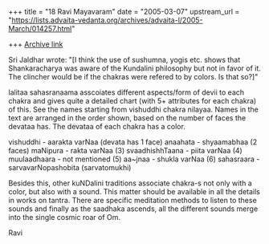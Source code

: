 +++
title = "18 Ravi Mayavaram"
date = "2005-03-07"
upstream_url = "https://lists.advaita-vedanta.org/archives/advaita-l/2005-March/014257.html"

+++
[Archive link](https://lists.advaita-vedanta.org/archives/advaita-l/2005-March/014257.html)

Sri Jaldhar wrote:
"[I think the use of sushumna, yogis etc. shows that Shankaracharya was
aware of the Kundalini philosophy but not in favor of it.  The clincher
would be if the chakras were refered to by colors.  Is that so?]"

lalitaa sahasranaama asscoiates different aspects/form of devii to each 
chakra and gives quite a detailed chart (with 5+ attributes for each 
chakra) of this. See the names starting from vishuddhi chakra nilayaa. 
Names in the text are arranged in the order shown, based on the number 
of faces the devataa has.  The devataa of each chakra has a color.

vishuddhi       - aarakta varNaa  (devata has 1 face)
anaahata        - shyaamabhaa (2 faces)
maNipura        - rakta varNaa (3)
svaadhishhTaana - piita varNaa (4)
muulaadhaara    - not mentioned (5)
aa~jnaa         - shukla varNaa (6)
sahasraara      - sarvavarNopashobita  (sarvatomukhi)

Besides this, other kuNDalini traditions associate chakra-s not only 
with a color, but also with a sound. This matter should be available in 
all the details in works on tantra.  There are specific meditation 
methods to listen to these sounds and finally as the saadhaka ascends, 
all the different sounds merge into the single cosmic roar of Om.

Ravi


